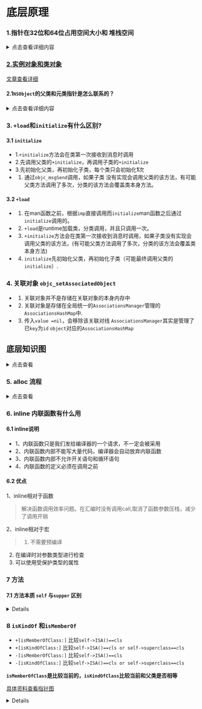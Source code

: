 # 底层原理
### 1.指针在32位和64位占用空间大小和 堆栈空间

<details>
  <summary>点击查看详细内容</summary>
  
**指针在32位是4字节，在64位是8字节**

[具体思路看blog](https://juejin.cn/post/6844903877960024077)

```objc
int main(int argc, const char * argv[]) {
	@autoreleasepool {
	    // insert code here...
		NSObject *obj=[[NSObject alloc]init];
		//获得NSobject对象实例大小
		size_t size = class_getInstanceSize(obj.class);
		//获取NSObjet指针的指向的内存大小
		//需要导入：#import <malloc/malloc.h>
		size_t size2 = malloc_size((__bridge const void *)(obj));
		NSLog(@"size:%zu size2:%zu",size,size2);
	}
	return 0;
}

// size:8 size2:16


@interface Person : NSObject
{
	@public
	int _age;//4bytes
	int _age2;//4bytes
}
@property (nonatomic,assign) int level; //4字节
@end
@implementation Person
@end

// 占用空间32字节，三个成员变量和一个指针 4+4+4+8=20
// 内存对齐是16的倍数，最终是32位，这32位，前20位存储了数据，后12位是默认的`0x000`.


```
> 指针是8字节，指针指向的的内存大小为16字节.
> 实例对象其实是结构体，占用的内存是16的倍数，最少是16，由于内存对齐，实际使用的内存为M,则实际分配内存为(M%16+M/16)*16。实例对象的大小不受方法影响，受实例变量影响。
>
 
#### 1.堆栈存储数据区分
 
 ```objc
 
// 带有const/static 存储在全局区(常量区)包含字符串 int 其他类型
	/// const_name: 0x00007ffee79410a8
	///const_name2: 0x00007ffee79410a0
	const NSString * const_name = @"我是长来那个";
	const NSString * const_name2 = @"我是长来那个2";

	/// 数据区和常量区挨着,地址是从高到底
	/// age: 0x00007ffee794109c
	///age2: 0x00007ffee7941098
	int age = 20;
	int age2 = 20;

	// name 存储在栈上 先进先出 自动销毁
	// name: 0x00007ffee048ac40 地址从高到底
	//name2: 0x00007ffee048ac38
	NSString *name = [NSString stringWithFormat:@"我存储在栈上%d",age];
	NSString *name2 = [NSString stringWithFormat:@"我存储在栈上%d",age];

	/// 带有alloc 一般是对象都是存储在堆上，由开发者管理。
	/// [po &p] 0x00007ffee048ac30 ,
	/// p指针存储在栈上，但是指向的数据地址存储在堆上。
	/// p在栈上地址是：0x00007ffee048ac30。指向的地址在堆上，是：0x000000010f778a40
	/// 0x0000000400000003:是age和level的值
	/// 0x000000010f777108: 是name的地址，在常量区
	/// 0x0000600002c28000： 是address的地址
	///[isa,age(4字节),level(4字节)]
	///[name(8字节),address(8字节)]
	///[p地址(8字节),obj地址(8字节)]
	/// 0x600000960000: 0x000000010f778a40 0x0000000400000003
	/// 0x600000960010: 0x000000010f777108 0x0000600002c28000
 	/// 0x600000960020: 0x0000600000960000 0x0000600000520010
	Person * p =[Person new];
	p.age = 3;
	p.level=4;
	/// 常量字符串 name的地址：0x000000010d47d100
	p.name = @"老王";
	p.name = @"老王1";
	p.name = @"老王2";
	// address:  		0x0000600001d00980  address是变量，存储在堆上
	p.address = [NSString stringWithFormat:@"上海闵行区人民广场西南角100号上海闵行区人民广场西南角100号102%d",age];
	p.next = p;		//  0x0000600001949da0 指向自己形成一个环。
	// obj栈上地址是：0x00007ffee048ac28 数据存储在指向的堆区域
	NSObject *obj = [[NSObject alloc]init];
	p.obj = obj;
	// obj2栈上地址是：0x00007ffee048ac20 数据存储在指向的堆区域
	NSObject *obj2 = [[NSObject alloc]init];
	p.obj = obj2;
	 
 ```
 
> **	 age 在栈区,const_name 在去全局静态区，p和obj在堆上，p.address也是在堆上。**
>	**p.name 在全局区，因为是固定的字符串。p.age,p.level只存储值，不存储指针，在堆上和p一样。**
 
 ![](media/16123231428938.jpg)


</details>

### <a href="#1">2.实例对象和类对象</a>


[文章查看详细](https://juejin.cn/post/6844903878656262151)

#### 2.1`NSObject`的父类和元类指针是怎么联系的？


<details>
  <summary>点击查看详细内容</summary>
  
![](./media/16122528453841.jpg)


![](./media/16122530346072.jpg)


#### 2.2.对象的isa指向哪里？

- 1. `instance`对象的`isa`指向`class`对象
- 2.`class`对象的`isa`指向`meta-class`对象
- 3.`meta-class`对象的`isa`指向基类的`meta-class`对象
- 4.`class`和`meta-class`的内存结构一样的，只是值不一样

#### 2.3 `OC`的类信息存放在哪里？

- 1.对象方法、属性、成员变量、协议信息存放在`class`对象中
- 2.类方法存放在`meta-class`对象中
- 3.成员变量具体值存放在`instance`对象中

</details>


### 3. `+load`和`initialize`有什么区别?
#### 3.1 `initialize`
- 1.`+initialize`方法会在类第一次接收到消息时调用
- 2.先调用父类的`+initialize`，再调用子类的`+initialize`
- 3.先初始化父类，再初始化子类，每个类只会初始化**1**次
- 1. 通过`objc_msgSend`调用，如果子类 没有实现会调用父类的该方法，有可能父类方法调用了多次，分类的该方法会覆盖类本身方法。

#### 3.2 `+load`
- 1. 在man函数之前，根据`imp`直接调用而`initialize`man函数之后通过`initialize`调用的。
- 2. `+load`是runtime加载类，分类调用，并且只调用一次。
- 3. `+initialize`方法会在类第一次接收到消息时调用，如果子类没有实现会调用父类的该方法，(有可能父类方法调用了多次，分类的该方法会覆盖类本身方法)
- 4. `initialize`先初始化父类，再初始化子类（可能最终调用父类的`initialize`）.


### 4. 关联对象 `objc_setAssociatedObject`
- 1. 关联对象并不是存储在关联对象的本身内存中
- 2. 关联对象是存储在全局统一的`AssociationsManager`管理的`AssociationsHashMap`中.
- 3. 传入`value =nil`，会移除该关联对线 `AssociationsManager`其实是管理了已`key`为`id` `object`对应的`AssociationsHashMap`







## 底层知识图


<details>
<summary>点击查看</summary>

![大师班第五天课程笔记](media/%E5%A4%A7%E5%B8%88%E7%8F%AD%E7%AC%AC%E4%BA%94%E5%A4%A9%E8%AF%BE%E7%A8%8B%E7%AC%94%E8%AE%B0.png)

</details>


### 5. alloc 流程
<details>
<summary>点击查看</summary>


![alloc流程图](media/alloc%E6%B5%81%E7%A8%8B%E5%9B%BE.png)

</details>

### 6. inline 内联函数有什么用


#### 6.1 inline说明
- 1、内联函数只是我们发给编译器的一个请求，不一定会被采用
- 2、内联函数内部不能写大量代码，编译器会自动放弃内联函数
- 3、内联函数内部不允许开关语句和循环语句
- 4、内联函数的定义必须在调用之前

#### 6.2 优点
1、inline相对于函数

>解决函数调用效率问题。在汇编时没有调用call,取消了函数参数压栈，减少了调用开销

2、inline相对于宏

>1. 不需要预编译
2. 在编译时对参数类型进行检查
3. 可以使用受保护类型的属性


### 7 方法
#### 7.1 方法本质 `self` 与`supper` 区别

<details>

```

LGStudent *s = [LGStudent new];
[s sayCode];
// 方法调用底层编译
// 方法的本质: 消息 : 消息接受者 消息编号 ....参数 (消息体)
objc_msgSend(s, sel_registerName("sayCode"));
    
// 类方法编译底层
//        id cls = [LGStudent class];
//        void *pointA = &cls;
//        [(__bridge id)pointA sayNB];
objc_msgSend(objc_getClass("LGStudent"), sel_registerName("sayNB"));

// 向父类发消息(对象方法)
struct objc_super lgSuper;
lgSuper.receiver = s;
lgSuper.super_class = [LGPerson class];
objc_msgSendSuper(&lgSuper, @selector(sayHello));

//向父类发消息(类方法)
struct objc_super myClassSuper;
myClassSuper.receiver = [s class];
myClassSuper.super_class = class_getSuperclass(object_getClass([s class]));// 元类
objc_msgSendSuper(&myClassSuper, sel_registerName("sayNB"));
```

</details>





### 8 `isKindOf` 和`isMemberOf`
- `+[isMemberOfClass:]` 比较`self->ISA()==cls`
- `+[isKindOfClass:]` 比较`self->ISA()==cls or self->superclass==cls` 
- `-[isMemberOfClass:]` 比较`self->ISA()==cls`
- `-[isKindOfClass:]` 比较`self->ISA()==cls or self->superclass==cls` 

**`isMemberOfClass`是比较当前的，`isKindOfClass`比较当前和父类是否相等**




[具体资料查看指针图](#1)

<details>



```objc
// 类方法
// 1 0 0 0
BOOL re1 = [(id)[NSObject class] isKindOfClass:[NSObject class]];       // 1
BOOL re2 = [(id)[NSObject class] isMemberOfClass:[NSObject class]];     // 0
BOOL re3 = [(id)[FYPerson class] isKindOfClass:[FYPerson class]];       // 0
BOOL re4 = [(id)[FYPerson class] isMemberOfClass:[FYPerson class]];     // 0
NSLog(@" re1 :%hhd\n re2 :%hhd\n re3 :%hhd\n re4 :%hhd\n",re1,re2,re3,re4);

// 实例方法
// 1 1 1 0
// 对象是否是 class的类或子类
BOOL re5 = [(id)[NSObject alloc] isKindOfClass:[NSObject class]];       // 1
// self.class==class
BOOL re6 = [(id)[NSObject alloc] isMemberOfClass:[NSObject class]];     // 1
BOOL re7 = [(id)[FYPerson alloc] isKindOfClass:[NSObject class]];       // 1
/// [FYPeson alloc] 是FYPerson对象，NSObject.class != [FYPerson class],所以不相等。
BOOL re8 = [(id)[FYPerson alloc] isMemberOfClass:[NSObject class]];     // 0
NSLog(@" re5 :%hhd\n re6 :%hhd\n re7 :%hhd\n re8 :%hhd\n",re5,re6,re7,re8);
		
	/*

/// 比较当前self->isa()==cls
+ (BOOL)isMemberOfClass:(Class)cls {
    return self->ISA() == cls;
}
/// 比较self.class == cls
- (BOOL)isMemberOfClass:(Class)cls {
    return [self class] == cls;
}
/// 比较self->ISA()和 superClass()==cls
+ (BOOL)isKindOfClass:(Class)cls {
    for (Class tcls = self->ISA(); tcls; tcls = tcls->getSuperclass()) {
        if (tcls == cls) return YES;
    }
    return NO;
}
/// 比较self->cls和superClass()==cls
- (BOOL)isKindOfClass:(Class)cls {
    for (Class tcls = [self class]; tcls; tcls = tcls->getSuperclass()) {
        if (tcls == cls) return YES;
    }
    return NO;
}
	 
	 */
```

</details>